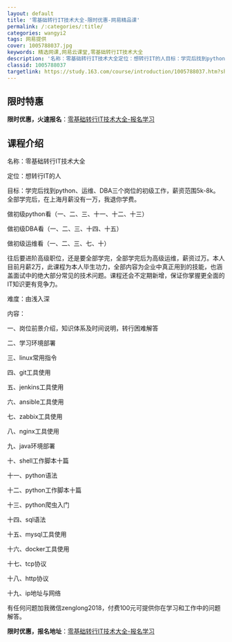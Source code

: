 ```yaml
---
layout: default
title: '零基础转行IT技术大全-限时优惠-网易精品课'
permalink: /:categories/:title/
categories: wangyi2
tags: 网易提供
cover: 1005788037.jpg
keywords: 精选网课,网易云课堂,零基础转行IT技术大全
description: '名称：零基础转行IT技术大全定位：想转行IT的人目标：学完后找到python、运维、DBA三个岗位的初级工作，薪资范围5'
classid: 1005788037
targetlink: https://study.163.com/course/introduction/1005788037.htm?share=1&shareId=1025206652&utm_campaign=share&utm_medium=iphoneShare&utm_source=&utm_u=1025206652
---
```


## 限时特惠

**限时优惠，火速报名**：[零基础转行IT技术大全-报名学习](https://study.163.com/course/introduction/1005788037.htm?share=1&shareId=1025206652&utm_campaign=share&utm_medium=iphoneShare&utm_source=&utm_u=1025206652)

## 课程介绍

名称：零基础转行IT技术大全

定位：想转行IT的人

目标：学完后找到python、运维、DBA三个岗位的初级工作，薪资范围5k-8k。全部学完后，在上海月薪没有一万，我退你学费。

做初级python看（一、二、三、十一、十二、十三）

做初级DBA看（一、二、三、十四、十五）

做初级运维看（一、二、三、七、十）

往后要进阶高级职位，还是要全部学完，全部学完后为高级运维，薪资过万。本人目前月薪2万，此课程为本人毕生功力，全部内容为企业中真正用到的技能，也涵盖面试中的绝大部分常见的技术问题。课程还会不定期新增，保证你掌握更全面的IT知识更有竞争力。

难度：由浅入深

内容：

一、岗位前景介绍，知识体系及时间说明，转行困难解答

二、学习环境部署

三、linux常用指令

四、git工具使用

五、jenkins工具使用

六、ansible工具使用

七、zabbix工具使用

八、nginx工具使用

九、java环境部署

十、shell工作脚本十篇

十一、python语法

十二、python工作脚本十篇

十三、python爬虫入门

十四、sql语法

十五、mysql工具使用

十六、docker工具使用

十七、tcp协议

十八、http协议

十九、ip地址与网络

有任何问题加我微信zenglong2018，付费100元可提供你在学习和工作中的问题解答。

**限时优惠，报名地址**：[零基础转行IT技术大全-报名学习](https://study.163.com/course/introduction/1005788037.htm?share=1&shareId=1025206652&utm_campaign=share&utm_medium=iphoneShare&utm_source=&utm_u=1025206652)

